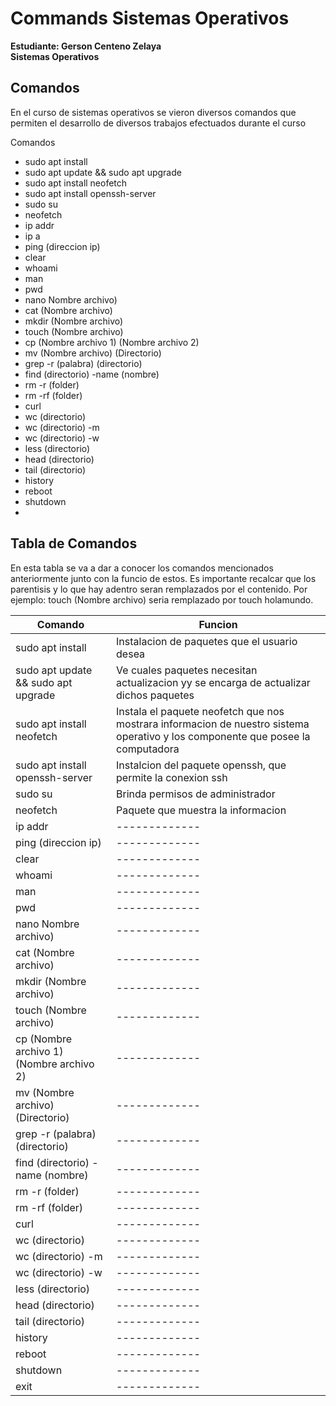# Commands Sistemas Operativos
**Estudiante: Gerson Centeno Zelaya <br />
Sistemas Operativos**

## Comandos

En el curso de sistemas operativos se vieron diversos comandos que permiten el desarrollo de diversos trabajos efectuados durante el curso

Comandos <br />

* sudo apt install
* sudo apt update && sudo apt upgrade
* sudo apt install neofetch
* sudo apt install openssh-server
* sudo su
* neofetch
* ip addr
* ip a
* ping (direccion ip)
* clear
* whoami
* man
* pwd
* nano Nombre archivo) 
* cat (Nombre archivo) 
* mkdir (Nombre archivo) 
* touch (Nombre archivo) 
* cp (Nombre archivo 1)  (Nombre archivo 2) 
* mv (Nombre archivo)  (Directorio) 
* grep -r (palabra) (directorio)
* find (directorio) -name (nombre)
* rm -r (folder)
* rm -rf (folder)
* curl 
* wc (directorio)
* wc (directorio) -m
* wc (directorio) -w
* less (directorio)
* head (directorio)
* tail (directorio) 
* history
* reboot
* shutdown
* 

## Tabla de Comandos
En esta tabla se va a dar a conocer los comandos mencionados anteriormente junto con la funcio de estos. Es importante recalcar que los parentisis y lo que hay adentro seran remplazados por el contenido. Por ejemplo: touch (Nombre archivo) seria remplazado por touch holamundo.

| Comando | Funcion | 
| ------------- | ------------- |
| sudo apt install  | Instalacion de paquetes que el usuario desea  |
| sudo apt update && sudo apt upgrade  | Ve cuales paquetes necesitan actualizacion yy se encarga de actualizar dichos paquetes   |
| sudo apt install neofetch | Instala el paquete neofetch que nos mostrara informacion de nuestro sistema operativo y los componente que posee la computadora | 
| sudo apt install openssh-server | Instalcion del paquete openssh, que permite la conexion ssh |
| sudo su | Brinda permisos de administrador |
| neofetch | Paquete que muestra la informacion |
| ip addr | ------------- |
| ping (direccion ip) | ------------- |
| clear | ------------- |
| whoami | ------------- |
| man | ------------- |
| pwd | ------------- |
| nano Nombre archivo) | ------------- |
| cat (Nombre archivo) | ------------- |
| mkdir (Nombre archivo) | ------------- |
| touch (Nombre archivo) | ------------- |
| cp (Nombre archivo 1)  (Nombre archivo 2)  | ------------- |
| mv (Nombre archivo)  (Directorio) | ------------- |
| grep -r (palabra) (directorio) | ------------- |
| find (directorio) -name (nombre) | ------------- |
| rm -r (folder) | ------------- |
| rm -rf (folder) | ------------- |
| curl | ------------- |
| wc (directorio) | ------------- |
| wc (directorio) -m | ------------- |
| wc (directorio) -w | ------------- |
| less (directorio) | ------------- |
| head (directorio) | ------------- |
| tail (directorio) | ------------- |
| history | ------------- |
| reboot | ------------- |
| shutdown | ------------- |
| exit | ------------- |

